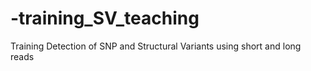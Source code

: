 # -training_SV_teaching
Training Detection of SNP and Structural Variants using short and long reads
